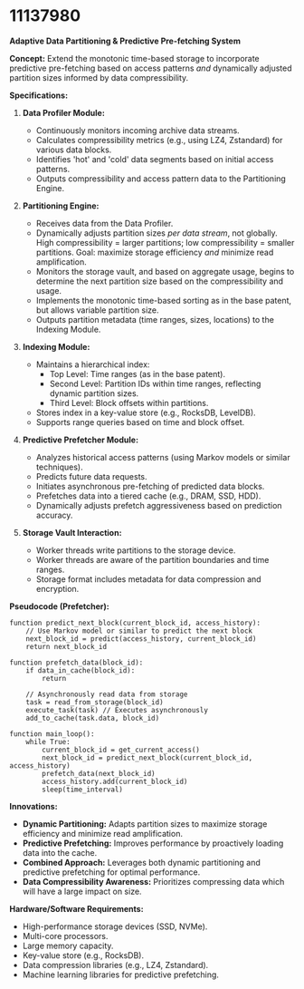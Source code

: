 # 11137980

**Adaptive Data Partitioning & Predictive Pre-fetching System**

**Concept:** Extend the monotonic time-based storage to incorporate predictive pre-fetching based on access patterns *and* dynamically adjusted partition sizes informed by data compressibility.

**Specifications:**

1.  **Data Profiler Module:**
    *   Continuously monitors incoming archive data streams.
    *   Calculates compressibility metrics (e.g., using LZ4, Zstandard) for various data blocks.
    *   Identifies 'hot' and 'cold' data segments based on initial access patterns.
    *   Outputs compressibility and access pattern data to the Partitioning Engine.

2.  **Partitioning Engine:**
    *   Receives data from the Data Profiler.
    *   Dynamically adjusts partition sizes *per data stream*, not globally.  High compressibility = larger partitions; low compressibility = smaller partitions.  Goal: maximize storage efficiency *and* minimize read amplification.
    *   Monitors the storage vault, and based on aggregate usage, begins to determine the next partition size based on the compressibility and usage.
    *   Implements the monotonic time-based sorting as in the base patent, but allows variable partition size.
    *   Outputs partition metadata (time ranges, sizes, locations) to the Indexing Module.

3.  **Indexing Module:**
    *   Maintains a hierarchical index:
        *   Top Level: Time ranges (as in the base patent).
        *   Second Level: Partition IDs within time ranges, reflecting dynamic partition sizes.
        *   Third Level: Block offsets within partitions.
    *   Stores index in a key-value store (e.g., RocksDB, LevelDB).
    *   Supports range queries based on time and block offset.

4.  **Predictive Prefetcher Module:**
    *   Analyzes historical access patterns (using Markov models or similar techniques).
    *   Predicts future data requests.
    *   Initiates asynchronous pre-fetching of predicted data blocks.
    *   Prefetches data into a tiered cache (e.g., DRAM, SSD, HDD).
    *   Dynamically adjusts prefetch aggressiveness based on prediction accuracy.

5.  **Storage Vault Interaction:**
    *   Worker threads write partitions to the storage device.
    *   Worker threads are aware of the partition boundaries and time ranges.
    *   Storage format includes metadata for data compression and encryption.

**Pseudocode (Prefetcher):**

```
function predict_next_block(current_block_id, access_history):
    // Use Markov model or similar to predict the next block
    next_block_id = predict(access_history, current_block_id)
    return next_block_id

function prefetch_data(block_id):
    if data_in_cache(block_id):
        return

    // Asynchronously read data from storage
    task = read_from_storage(block_id)
    execute_task(task) // Executes asynchronously
    add_to_cache(task.data, block_id)

function main_loop():
    while True:
        current_block_id = get_current_access()
        next_block_id = predict_next_block(current_block_id, access_history)
        prefetch_data(next_block_id)
        access_history.add(current_block_id)
        sleep(time_interval)
```

**Innovations:**

*   **Dynamic Partitioning:** Adapts partition sizes to maximize storage efficiency and minimize read amplification.
*   **Predictive Prefetching:** Improves performance by proactively loading data into the cache.
*   **Combined Approach:** Leverages both dynamic partitioning and predictive prefetching for optimal performance.
*   **Data Compressibility Awareness:** Prioritizes compressing data which will have a large impact on size.

**Hardware/Software Requirements:**

*   High-performance storage devices (SSD, NVMe).
*   Multi-core processors.
*   Large memory capacity.
*   Key-value store (e.g., RocksDB).
*   Data compression libraries (e.g., LZ4, Zstandard).
*   Machine learning libraries for predictive prefetching.